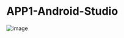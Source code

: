 # APP1-Android-Studio
![image](https://github.com/gonzalolater/APP1-Android-Studio/assets/42863568/df5a4326-ac52-446c-8589-5ef4664f5c05)
